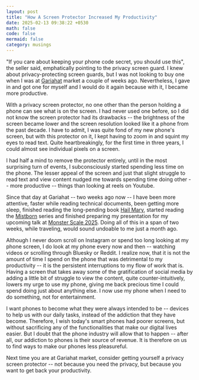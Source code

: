 ```yaml
---
layout: post
title: "How A Screen Protector Increased My Productivity"
date: 2025-02-13 09:38:22 +0530
math: false
code: false
mermaid: false
category: musings
---
```

"If you care about keeping your phone code secret, you should use this", the seller said, emphatically pointing to the privacy screen guard. I knew about privacy-protecting screen guards, but I was not looking to buy one when I was at [Gariahat](https://www.tripadvisor.in/Attraction_Review-g304558-d6412735-Reviews-Gariahat_Market-Kolkata_Calcutta_Kolkata_District_West_Bengal.html) market a couple of weeks ago. Nevertheless, I gave in and got one for myself and I would do it again because with it, I became more productive.

With a privacy screen protector, no one other than the person holding a phone can see what is on the screen. I had never used one before, so I did not know the screen protector had its drawbacks -- the brightness of the screen became lower and the screen resolution looked like it a phone from the past decade. I have to admit, I was quite fond of my new phone's screen, but with this protector on it, I kept having to zoom in and squint my eyes to read text. Quite heartbreakingly, for the first time in three years, I could almost see individual pixels on a screen. 

I had half a mind to remove the protector entirely, until in the most surprising turn of events, I subconsciously started spending less time on the phone. The lesser appeal of the screen and just that slight struggle to read text and view content nudged me towards spending time doing other -- more productive -- things than looking at reels on Youtube. 

Since that day at Gariahat -- two weeks ago now -- I have been more attentive, faster while reading technical documents, been getting more sleep, finished reading the long-pending book [Hail Mary](https://www.goodreads.com/review/list/149264531-mourjo-sen?utf8=✓&utf8=✓&shelf=read&title=mourjo-sen&sort=date_read&order=d), started reading the [Mistborn](https://www.goodreads.com/book/show/68428.Mistborn) series and finished preparing my presentation for my upcoming talk at [Monster Scale 2025](https://www.youtube.com/watch?v=al8Zp3sBYQM&list=PLSV-L4GsXwgn6rhNyjnLMLEtU4cNCPpdB&index=3). Doing all of this in a span of two weeks, while traveling, would sound undoable to me just a month ago.

Although I never doom scroll on Instagram or spend too long looking at my phone screen, I do look at my phone every now and then -- watching videos or scrolling through Bluesky or Reddit. I realize now, that it is not the amount of time I spend on the phone that was detrimental to my productivity -- it is the persistent interruptions to my flow of work that is. Having a screen that takes away some of the gratification of social media by adding a little bit of struggle to view the content, quite counter-intuitively, lowers my urge to use my phone, giving me back precious time I could spend doing just about anything else. I now use my phone when I need to do something, not for entertainment.

I want phones to become what they were always intended to be -- devices to help us with our daily tasks, instead of the addiction that they have become. Therefore, I wish today's smart phones had poorer screens, but without sacrificing any of the functionalities that make our digital lives easier. But I doubt that the phone industry will allow that to happen -- after all, our addiction to phones is their source of revenue. It is therefore on us to find ways to make our phones less pleasureful.

Next time you are at Gariahat market, consider getting yourself a privacy screen protector -- not because you need the privacy, but because you want to get back your productivity.